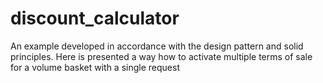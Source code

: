 # discount_calculator
An example developed in accordance with the design pattern and solid principles.
Here is presented a way how to activate multiple terms of sale for a volume basket with a single request
